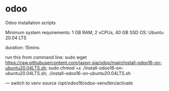 # odoo
Odoo installation scripts

Minimum system requirements: 1 GB RAM, 2 vCPUs, 40 GB SSD
OS: Ubuntu 20.04 LTS

duration: 15mins

run this from command line:
sudo wget https://raw.githubusercontent.com/jason-sia/odoo/main/install-odoo16-on-ubuntu20.04LTS.sh; sudo chmod +x ./install-odoo16-on-ubuntu20.04LTS.sh;  ./install-odoo16-on-ubuntu20.04LTS.sh

— switch to venv
source /opt/odoo16/odoo-venv/bin/activate

